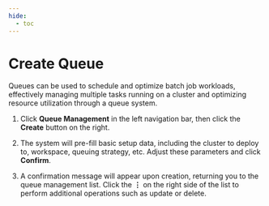 ```yaml
---
hide:
  - toc
---
```


# Create Queue

Queues can be used to schedule and optimize batch job workloads, effectively managing multiple tasks running on a cluster and optimizing resource utilization through a queue system.

1. Click **Queue Management** in the left navigation bar, then click the **Create** button on the right.

    <!-- add image later -->

2. The system will pre-fill basic setup data, including the cluster to deploy to, workspace, queuing strategy, etc. Adjust these parameters and click **Confirm**.

    <!-- add image later -->

3. A confirmation message will appear upon creation, returning you to the queue management list. Click the **⋮** on the right side of the list to perform additional operations such as update or delete.

    <!-- add image later -->
